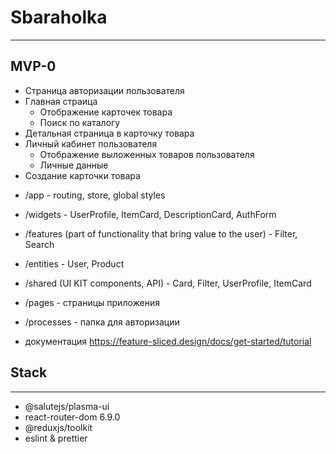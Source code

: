 # Sbaraholka
***
## MVP-0

* Страница авторизации пользователя
* Главная страица
    * Отображение карточек товара
    * Поиск по каталогу
* Детальная страница в карточку товара
* Личный кабинет пользователя
    * Отображение выложенных товаров пользователя
    * Личные данные
* Создание карточки товара


- /app - routing, store, global styles  
- /widgets - UserProfile, ItemCard, DescriptionCard, AuthForm  
- /features (part of functionality that bring value to the user) - Filter, Search
- /entities - User, Product
- /shared (UI KIT components, API) - Card, Filter, UserProfile, ItemCard
- /pages - страницы приложения
- /processes - папка для авторизации 

- документация https://feature-sliced.design/docs/get-started/tutorial
## Stack
***
* @salutejs/plasma-ui
* react-router-dom 6.9.0
* @reduxjs/toolkit
* eslint & prettier

